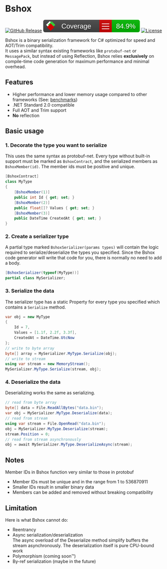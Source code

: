 # Bshox

[![GitHub Release](https://img.shields.io/github/v/release/PhilippNaused/Bshox?include_prereleases)](https://github.com/PhilippNaused/Bshox/pkgs/nuget/Bshox)
[![Test Coverage](/docs/coverage/badge_linecoverage.svg)](/docs/coverage/SummaryGithub.md)
[![License](https://img.shields.io/github/license/PhilippNaused/Bshox)](/LICENSE)

Bshox is a binary serialization framework for C# optimized for speed and AOT/Trim compatibility.\
It uses a similar syntax existing frameworks like `protobuf-net` or `MessagePack`, but instead of using Reflection, Bshox relies **exclusively** on compile-time code generation for maximum performance and minimal overhead.

## Features

- Higher performance and lower memory usage compared to other frameworks (See: [benchmarks](/docs/benchmarks/results/))
- .NET Standard 2.0 compatible
- Full AOT and Trim support
- **No** reflection

## Basic usage

### 1. Decorate the type you want to serialize

This uses the same syntax as protobuf-net.
Every type without built-in support must be marked as `BshoxContract`, and the serialized members as `BshoxMember(id)`. The member ids must be positive and unique.

```cs
[BshoxContract]
class MyType
{
    [BshoxMember(1)]
    public int Id { get; set; }
    [BshoxMember(2)]
    public float[]? Values { get; set; }
    [BshoxMember(3)]
    public DateTime CreatedAt { get; set; }
}
```

### 2. Create a serializer type

A partial type marked `BshoxSerializer(params types)` will contain the logic required to serialize/deserialize the types you specified. Since the Bshox code generator will write that code for you, there is normally no need to add a body.

```cs
[BshoxSerializer(typeof(MyType))]
partial class MySerializer;
```

### 3. Serialize the data

The serializer type has a static Property for every type you specified which contains a `Serialize` method.

```cs
var obj = new MyType
{
    Id = 7,
    Values = [1.1f, 2.2f, 3.3f],
    CreatedAt = DateTime.UtcNow
};
// write to byte array
byte[] array = MySerializer.MyType.Serialize(obj);
// write to stream
using var stream = new MemoryStream();
MySerializer.MyType.Serialize(stream, obj);
```

### 4. Deserialize the data

Deserializing works the same as serializing.

```cs
// read from byte array
byte[] data = File.ReadAllBytes("data.bin");
var obj = MySerializer.MyType.Deserialize(data);
// read from stream
using var stream = File.OpenRead("data.bin");
obj = MySerializer.MyType.Deserialize(stream);
stream.Position = 0;
// read from stream asynchronously
obj = await MySerializer.MyType.DeserializeAsync(stream);
```

## Notes

Member IDs in Bshox function very similar to those in protobuf

- Member IDs must be unique and in the range from 1 to 536870911
- Smaller IDs result in smaller binary data
- Members can be added and removed without breaking compatibility

## Limitation

Here is what Bshox cannot do:

- Reentrancy
- Async serialization/deserialization\
  The async overload of the Deserialize method simplify buffers the stream asynchronously. The deserialization itself is pure CPU-bound work
- Polymorphism (coming soon™)
- By-ref serialization (maybe in the future)
